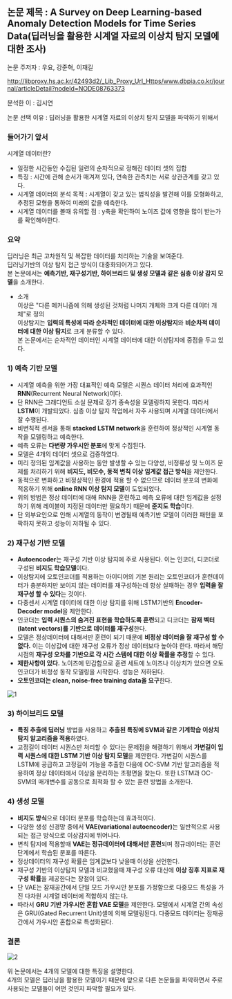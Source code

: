 
## 논문 제목 : A Survey on Deep Learning-based Anomaly Detection Models for Time Series Data(딥러닝을 활용한 시계열 자료의 이상치 탐지 모델에 대한 조사)  

논문 주저자 : 우요, 강준혁, 이재길

http://libproxy.hs.ac.kr/42493d2/_Lib_Proxy_Url_Https/www.dbpia.co.kr/journal/articleDetail?nodeId=NODE08763373

분석한 이 : 김시연

논문 선택 이유 : 딥러닝을 활용한 시계열 자료의 이상치 탐지 모델을 파악하기 위해서
 
### 들어가기 앞서  
  시계열 데이터란? 
  - 일정한 시간동안 수집된 일련의 순차적으로 정해진 데이터 셋의 집합
  - 특징 : 시간에 관해 순서가 매겨져 있다, 연속한 관측치는 서로 상관관계를 갖고 있다.
  - 시계열 데이터의 분석 목적 : 시계열이 갖고 있는 법칙성을 발견해 이를 모형화하고, 추정된 모형을 통하여 미래의 값을 예측한다.
  - 시계열 데이터를 볼때 유의할 점 : y축을 확인하여 노이즈 값에 영향을 많이 받는가를 확인해야한다.

### 요약  
  딥러닝은 최근 고차원적 및 복잡한 데이터를 처리하는 기술을 보여준다.  
  딥러닝기반의 이상 탐지 접근 방식이 대중화되어가고 있다.  
  본 논문에서는 <strong>예측기반, 재구성기반, 하이브리드 및 생성 모델과 같은 심층 이상 감지 모델</strong>을 소개한다.  

+ 소개  
  이상은 "다른 메커니즘에 의해 생성된 것처럼 나머지 개체와 크게 다른 데이터 개체"로 정의  
  이상탐지는 <strong>입력의 특성에 따라 순차적인 데이터에 대한 이상탐지</strong>와 <strong>비순차적 데이터에 대한 이상 탐지</strong>로 크게 분류할 수 있다.  
  본 논문에서는 순차적인 데이터인 시계열 데이터에 대한 이상탐지에 중점을 두고 있다.  
  
  
### 1) 예측 기반 모델 
  - 시계열 예측을 위한 가장 대표적인 예측 모델은 시퀀스 데이터 처리에 효과적인 <strong>RNN</strong>(Recurrent Neural Network)이다.  
  - 단 RNN은 그래디언트 소실 문제로 장기 종속성을 모델링하지 못한다. 따라서 <strong>LSTM</strong>이 개발되었다. 심층 이상 탐지 작업에서 자주 사용되며 시계열 데이터에서 잘 수행된다.
  - 비변칙적 센서을 통해 <strong>stacked LSTM network</strong>을 훈련하여 정상적인 시계열 동작을 모델링하고 예측한다.
  - 예측 오류는 <strong>다변량 가우시안 분포</strong>에 맞게 수집된다.
  -  모델은 4개의 데이터 셋으로 검증하였다. 
  -  미리 정의된 임계값을 사용하는 동안 발생할 수 있는 다양성, 비정류성 및 노이즈 문제를 처리하기 위해 <strong>비지도, 비모수, 동적 변칙 이상 임계값 접근 방식</strong>을 제안한다.
  -  동적으로 변화하고 비정상적인 환경에 적용 할 수 없으므로 데이터 분포의 변화에 적응하기 위해 <strong>online RNN 이상 탐지 모델</strong>이 도입되었다.
  -  위의 방법은 정상 데이터에 대해 RNN을 훈련하고 예측 오류에 대한 임계값을 설정하기 위해 레이블이 지정된 데이터만 필요하기 때문에 <strong>준지도 학습</strong>이다.
  -  단 외부요인으로 인해 시계열의 동작이 변경될때 예측기반 모델이 이러한 패턴을 포팍하지 못하고 성능이 저하될 수 있다.


### 2) 재구성 기반 모델
- <strong>Autoencoder</strong>는 재구성 기반 이상 탐지에 주로 사용된다. 이는 인코더, 디코더로 구성된 <strong>비지도 학습모델</strong>이다.
- 이상탐지에 오토인코더를 적용하는 아이디어의 기본 원리는 오토인코더가 훈련데이터가 충분하지만 보이지 않는 데이터를 재구성하는데 항상 실패하는 경우 <strong>입력을 잘 재구성 할 수 있다</strong>는 것이다.
- 다중센서 시계열 데이터에 대한 이상 탐지를 위해 LSTM기반의 <strong>Encoder-Decoder model</strong>을 제안한다.
- 인코더는 <strong>입력 시퀀스의 숨겨진 표현을 학습하도록 훈련</strong>되고 디코더는 <strong>잠재 벡터(latent vectors)를 기반으로 데이터를 재구성</strong>한다.
- 모델은 정상데이터에 대해서만 훈련이 되기 때문에 <strong>비정상 데이터을 잘 재구성 할 수 없다.</strong> 이는 이상값에 대한 재구성 오류가 정상 데이터보다 높아야 한다. 따라서 해당 시점의 <strong>재구성 오차를 기반으로 각 시간 스템에 대한 이상 확률을 추정</strong>할 수 있다.
- <strong>제한사항이 있다.</strong> 노이즈에 민감함으로 훈련 세트에 노이즈나 이상치가 있으면 오토인코더가 비정성 동작 모델링을 시작한다. 성능은 저하된다.
- <strong>오토인코더는 clean, noise-free training data을 요구</strong>한다.

![1](https://user-images.githubusercontent.com/53909511/128630408-4acd137f-2d4a-4d04-9111-e2e11da838e4.PNG)

### 3) 하이브리드 모델
- <strong>특징 추출에 딥러닝</strong> 방법을 사용하고 <strong>추출된 특징에 SVM과 같은 기계학습 이상치 탐지 알고리즘을 적용</strong>하였다.
- 고정길이 데이터 시퀀스만 처리할 수 있다는 문제점을 해결하기 위해서 <strong>가변길이 입력 시퀀스에 대한 LSTM 기반 이상 탐지 모델</strong>을 제안한다. 가변길이 시퀀스를 LSTM에 공급하고 고정길이 기능을 추출한 다음에 OC-SVM 기반 알고리즘을 적용하여 정상 데이터에서 이상을 분리하는 초평면을 찾는다. 또한 LSTM과 OC-SVM의 매개변수를 공동으로 최적화 할 수 있는 훈련 방법을 소개한다.

### 4) 생성 모델
- <strong>비지도 방식</strong>으로 데이터 분포를 학습하는데 효과적이다.
- 다양한 생성 신경망 중에서 <strong>VAE(variational autoencoder)</strong>는 일반적으로 사용되는 접근 방식으로 이상감지에 뛰어나다.
- 변칙 탐지에 적용할때 <strong>VAE는 정규데이터에 대해서만 훈련</strong>되며 정규데이터는 훈련 단계에서 학습된 분포를 따른다.
- 정상데이터의 재구성 확률은 임계값보다 낮을때 이상을 선언한다.
- 재구성 기반의 이상탐지 모델과 비교했을때 재구성 오류 대신에 <strong>이상 징후 지표로 재구성 확률</strong>을 제공한다는 장점이 있다.
- 단 VAE는 잠재공간에서 단일 모드 가우시안 분포를 가정함으로 다중모드 특성을 가진 다차원 시계열 데이터에 적합하지 않는다.
- 따라서 <strong>GRU 기반 가우시안 혼합 VAE 모델</strong>을 제안한다. 모델에서 시계열 간의 속성은 GRU(Gated Recurrent Unit)셀에 의해 모델링된다. 다중모드 데이터는 잠재공간에서 가우시안 혼합으로 특성화된다.

### 결론  
![2](https://user-images.githubusercontent.com/53909511/128631402-bebe6d12-3e3d-4e6f-a69c-ec2116eb2f76.PNG)

위 논문에서는 4개의 모델에 대한 특징을 설명한다.  
4개의 모델은 딥러닝을 활용한 모델이기 때문에 앞으로 다른 논문들을 파악하면서 주로 사용되는 모델들이 어떤 것인지 파악할 필요가 있다.
